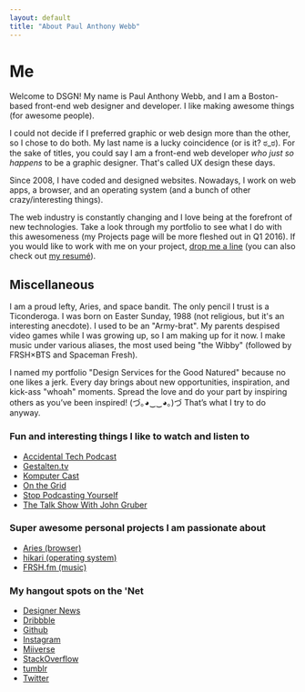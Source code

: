 ```yaml
---
layout: default
title: "About Paul Anthony Webb"
---
```


# Me

Welcome to DSGN! My name is Paul Anthony Webb, and I am a Boston-based front-end web designer and developer. I like making awesome things (for awesome people).

I could not decide if I preferred graphic or web design more than the other, so I chose to do both. My last name is a lucky coincidence (or is it? ಠ_ಠ). For the sake of titles, you could say I am a front-end web developer *who just so happens* to be a graphic designer. That's called UX design these days.

Since 2008, I have coded and designed websites. Nowadays, I work on web apps, a browser, and an operating system (and a bunch of other crazy/interesting things).

The web industry is constantly changing and I love being at the forefront of new technologies. Take a look through my portfolio to see what I do with this awesomeness (my Projects page will be more fleshed out in Q1 2016). If you would like to work with me on your project, [drop me a line](mailto:paul@dsgn.io "Send me an email") (you can also check out [my resumé](/resume "Paul Anthony Webb's resumé")).

## Miscellaneous

<!--/ ad /-->

I am a proud lefty, Aries, and space bandit. The only pencil I trust is a Ticonderoga. I was born on Easter Sunday, 1988 (not religious, but it's an interesting anecdote). I used to be an "Army-brat". My parents despised video games while I was growing up, so I am making up for it now. I make music under various aliases, the most used being "the Wibby" (followed by FRSH&times;BTS and Spaceman Fresh).

I named my portfolio "Design Services for the Good Natured" because no one likes a jerk. Every day brings about new opportunities, inspiration, and kick-ass "whoah" moments. Spread the love and do your part by inspiring others as you’ve been inspired! (づ｡◕‿‿◕｡)づ That’s what I try to do anyway.



<div class="divider">
  <span class="divider__shape-01"></span>
  <span class="divider__shape-02"></span>
  <span class="divider__shape-03"></span>
  <span class="divider__shape-04"></span>
</div>



### Fun and interesting things I like to watch and listen to

* [Accidental Tech Podcast](https://overcast.fm/itunes617416468/accidental-tech-podcast)
* [Gestalten.tv](http://itunes.apple.com/us/podcast/gestalten-tv/id271905839)
* [Komputer Cast](https://overcast.fm/itunes375750616/komputer-cast)
* [On the Grid](https://overcast.fm/itunes547928774/on-the-grid)
* [Stop Podcasting Yourself](https://overcast.fm/itunes275538947/stop-podcasting-yourself)
* [The Talk Show With John Gruber](https://overcast.fm/itunes528458508/the-talk-show-with-john-gruber)



### Super awesome personal projects I am passionate about

* [Aries (browser)](https://github.com/IdeasNeverCease/Aries)
* [hikari (operating system)](http://hikar.io)
* [FRSH.fm (music)](http://frsh.fm)



### My hangout spots on the 'Net

* [Designer News](https://www.designernews.co/users/139)
* [Dribbble](http://dribbble.com/nokadota)
* [Github](https://github.com/NetOperatorWibby)
* [Instagram](http://instagram.com/spacemanfresh)
* [Miiverse](https://miiverse.nintendo.net/users/NetOpWibby)
* [StackOverflow](http://stackoverflow.com/users/1167646/netoperator-wibby)
* [tumblr](http://g3niu5.tumblr.com)
* [Twitter](http://twitter.com/NetOpWibby)